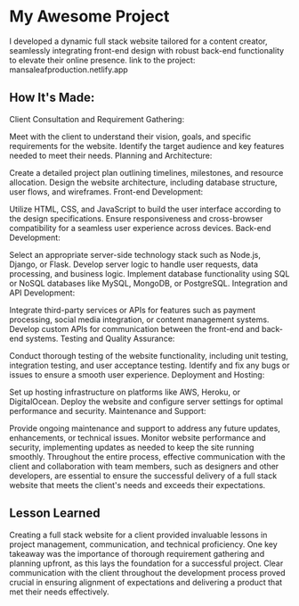# My Awesome Project
 I developed a dynamic full stack website tailored for a content creator, seamlessly integrating front-end design with robust back-end functionality to elevate their online presence.
 link to the project: mansaleafproduction.netlify.app

 ## How It's Made:
 Client Consultation and Requirement Gathering:

Meet with the client to understand their vision, goals, and specific requirements for the website.
Identify the target audience and key features needed to meet their needs.
Planning and Architecture:

Create a detailed project plan outlining timelines, milestones, and resource allocation.
Design the website architecture, including database structure, user flows, and wireframes.
Front-end Development:

Utilize HTML, CSS, and JavaScript to build the user interface according to the design specifications.
Ensure responsiveness and cross-browser compatibility for a seamless user experience across devices.
Back-end Development:

Select an appropriate server-side technology stack such as Node.js, Django, or Flask.
Develop server logic to handle user requests, data processing, and business logic.
Implement database functionality using SQL or NoSQL databases like MySQL, MongoDB, or PostgreSQL.
Integration and API Development:

Integrate third-party services or APIs for features such as payment processing, social media integration, or content management systems.
Develop custom APIs for communication between the front-end and back-end systems.
Testing and Quality Assurance:

Conduct thorough testing of the website functionality, including unit testing, integration testing, and user acceptance testing.
Identify and fix any bugs or issues to ensure a smooth user experience.
Deployment and Hosting:

Set up hosting infrastructure on platforms like AWS, Heroku, or DigitalOcean.
Deploy the website and configure server settings for optimal performance and security.
Maintenance and Support:

Provide ongoing maintenance and support to address any future updates, enhancements, or technical issues.
Monitor website performance and security, implementing updates as needed to keep the site running smoothly.
Throughout the entire process, effective communication with the client and collaboration with team members, such as designers and other developers, are essential to ensure the successful delivery of a full stack website that meets the client's needs and exceeds their expectations.

## Lesson Learned 
Creating a full stack website for a client provided invaluable lessons in project management, communication, and technical proficiency. One key takeaway was the importance of thorough requirement gathering and planning upfront, as this lays the foundation for a successful project. Clear communication with the client throughout the development process proved crucial in ensuring alignment of expectations and delivering a product that met their needs effectively. 
